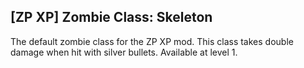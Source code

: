 ## [ZP XP] Zombie Class: Skeleton

The default zombie class for the ZP XP mod. This class takes double damage when hit with silver bullets. Available at level 1.